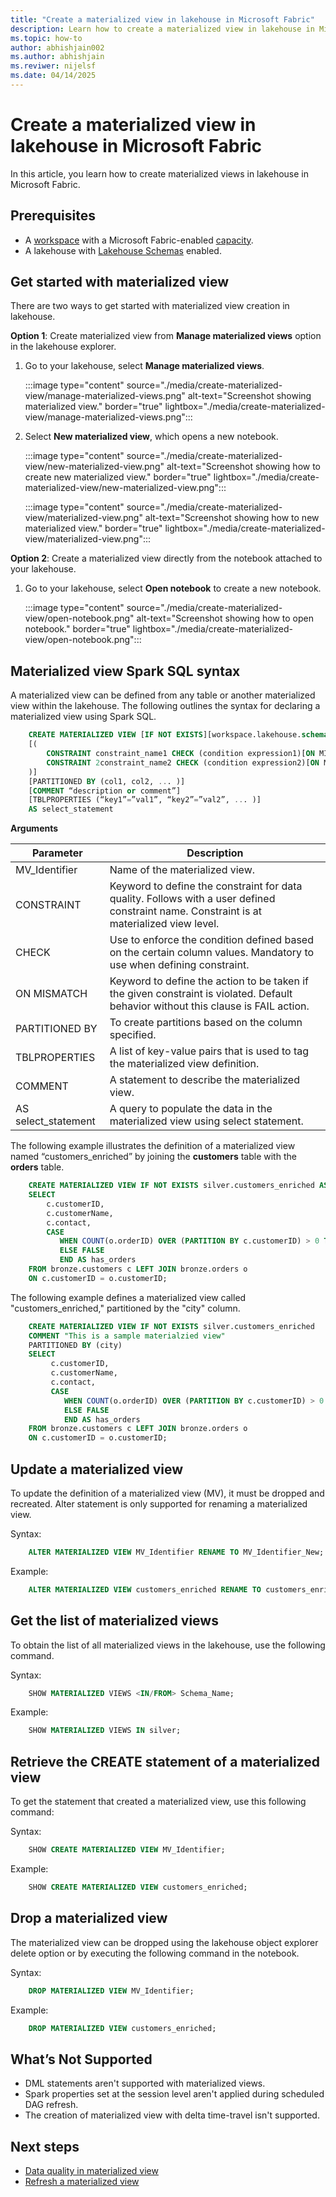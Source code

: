 ```yaml
---
title: "Create a materialized view in lakehouse in Microsoft Fabric"
description: Learn how to create a materialized view in lakehouse in Microsoft Fabric.
ms.topic: how-to
author: abhishjain002 
ms.author: abhishjain
ms.reviwer: nijelsf
ms.date: 04/14/2025
---
```


# Create a materialized view in lakehouse in Microsoft Fabric 

In this article, you learn how to create materialized views in lakehouse in Microsoft Fabric.

## Prerequisites

* A [workspace](../../fundamentals/create-workspaces.md) with a Microsoft Fabric-enabled [capacity](../../enterprise/licenses.md#capacity).
* A lakehouse with [Lakehouse Schemas](../lakehouse-schemas.md) enabled.

## Get started with materialized view

There are two ways to get started with materialized view creation in lakehouse.

**Option 1**: Create materialized view from **Manage materialized views** option in the lakehouse explorer.

1. Go to your lakehouse, select **Manage materialized views**.

   :::image type="content" source="./media/create-materialized-view/manage-materialized-views.png" alt-text="Screenshot showing materialized view." border="true" lightbox="./media/create-materialized-view/manage-materialized-views.png":::

1. Select **New materialized view**, which opens a new notebook.

   :::image type="content" source="./media/create-materialized-view/new-materialized-view.png" alt-text="Screenshot showing how to create new materialized view." border="true" lightbox="./media/create-materialized-view/new-materialized-view.png":::

   :::image type="content" source="./media/create-materialized-view/materialized-view.png" alt-text="Screenshot showing how to new materialized view." border="true" lightbox="./media/create-materialized-view/materialized-view.png":::


**Option 2**: Create a materialized view directly from the notebook attached to your lakehouse. 

1. Go to your lakehouse, select **Open notebook** to create a new notebook.

   :::image type="content" source="./media/create-materialized-view/open-notebook.png" alt-text="Screenshot showing how to open notebook." border="true" lightbox="./media/create-materialized-view/open-notebook.png":::
 
## Materialized view Spark SQL syntax

A materialized view can be defined from any table or another materialized view within the lakehouse. The following outlines the syntax for declaring a materialized view using Spark SQL. 

```SQL
    CREATE MATERIALIZED VIEW [IF NOT EXISTS][workspace.lakehouse.schema].MV_Identifier 
    [( 
        CONSTRAINT constraint_name1 CHECK (condition expression1)[ON MISMATCH DROP | FAIL],  
        CONSTRAINT 2constraint_name2 CHECK (condition expression2)[ON MISMATCH DROP | FAIL] 
    )] 
    [PARTITIONED BY (col1, col2, ... )] 
    [COMMENT “description or comment”] 
    [TBLPROPERTIES (“key1”=”val1”, “key2”=”val2”, ... )] 
    AS select_statement 
```
 **Arguments**

   |Parameter|Description|	
   |-|-|
   | MV_Identifier | Name of the materialized view.|
   | CONSTRAINT | Keyword to define the constraint for data quality. Follows with a user defined constraint name. Constraint is at materialized view level.|
   | CHECK | Use to enforce the condition defined based on the certain column values. Mandatory to use when defining constraint.|
   | ON MISMATCH | Keyword to define the action to be taken if the given constraint is violated. Default behavior without this clause is FAIL action.|
   | PARTITIONED BY | To create partitions based on the column specified.|
   | TBLPROPERTIES | A list of key-value pairs that is used to tag the materialized view definition.|	
   | COMMENT | A statement to describe the materialized view.|
   | AS select_statement | A query to populate the data in the materialized view using select statement.| 

 The following example illustrates the definition of a materialized view named “customers_enriched” by joining the **customers** table with the **orders** table.
 
 ```SQL
     CREATE MATERIALIZED VIEW IF NOT EXISTS silver.customers_enriched AS 
     SELECT 
         c.customerID, 
         c.customerName, 
         c.contact, 
         CASE  
            WHEN COUNT(o.orderID) OVER (PARTITION BY c.customerID) > 0 THEN TRUE  
            ELSE FALSE  
            END AS has_orders 
     FROM bronze.customers c LEFT JOIN bronze.orders o 
     ON c.customerID = o.customerID; 
 ```

The following example defines a materialized view called "customers_enriched," partitioned by the "city" column.

```SQL
    CREATE MATERIALIZED VIEW IF NOT EXISTS silver.customers_enriched 
    COMMENT "This is a sample materialzied view" 
    PARTITIONED BY (city)
    SELECT 
         c.customerID, 
         c.customerName, 
         c.contact, 
         CASE  
            WHEN COUNT(o.orderID) OVER (PARTITION BY c.customerID) > 0 THEN TRUE  
            ELSE FALSE  
            END AS has_orders 
    FROM bronze.customers c LEFT JOIN bronze.orders o 
    ON c.customerID = o.customerID; 
```

## Update a materialized view
 
To update the definition of a materialized view (MV), it must be dropped and recreated. Alter statement is only supported for renaming a materialized view. 

Syntax: 
```SQL
    ALTER MATERIALIZED VIEW MV_Identifier RENAME TO MV_Identifier_New;
```
Example: 
```SQL
    ALTER MATERIALIZED VIEW customers_enriched RENAME TO customers_enriched_new;
```
## Get the list of materialized views 

To obtain the list of all materialized views in the lakehouse, use the following command. 

Syntax:
```SQL
    SHOW MATERIALIZED VIEWS <IN/FROM> Schema_Name;
```
Example: 
```SQL
    SHOW MATERIALIZED VIEWS IN silver;
```
## Retrieve the CREATE statement of a materialized view 

To get the statement that created a materialized view, use this following command: 

Syntax: 
```SQL
    SHOW CREATE MATERIALIZED VIEW MV_Identifier;
```
Example:
```SQL
    SHOW CREATE MATERIALIZED VIEW customers_enriched;
```
## Drop a materialized view 

The materialized view can be dropped using the lakehouse object explorer delete option or by executing the following command in the notebook. 

Syntax: 
```SQL
    DROP MATERIALIZED VIEW MV_Identifier;
```
Example:
```SQL
    DROP MATERIALIZED VIEW customers_enriched;
```

## What’s Not Supported 

* DML statements aren't supported with materialized views.
* Spark properties set at the session level aren't applied during scheduled DAG refresh.
* The creation of materialized view with delta time-travel isn't supported.

## Next steps

* [Data quality in materialized view](./data-quality.md)
* [Refresh a materialized view](./refresh-materialized-view.md)
